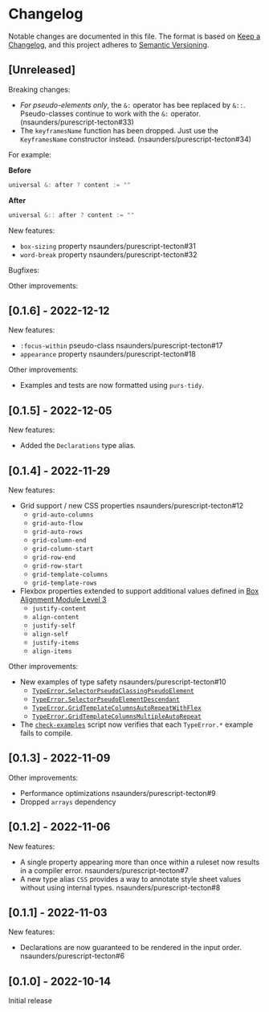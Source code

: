 # Changelog

Notable changes are documented in this file. The format is based on [Keep a Changelog](https://keepachangelog.com/en/1.0.0/), and this project adheres to [Semantic Versioning](https://semver.org/spec/v2.0.0.html).

## [Unreleased]

Breaking changes:
- _For pseudo-elements only_, the `&:` operator has bee replaced by `&::`. Pseudo-classes continue to work with the `&:` operator. (nsaunders/purescript-tecton#33)
- The `keyframesName` function has been dropped. Just use the `KeyframesName` constructor instead. (nsaunders/purescript-tecton#34)

For example:

**Before**
```purescript
universal &: after ? content := ""
```

**After**
```purescript
universal &:: after ? content := ""
```

New features:
- `box-sizing` property nsaunders/purescript-tecton#31
- `word-break` property nsaunders/purescript-tecton#32

Bugfixes:

Other improvements:

## [0.1.6] - 2022-12-12

New features:
- `:focus-within` pseudo-class nsaunders/purescript-tecton#17
- `appearance` property nsaunders/purescript-tecton#18

Other improvements:
- Examples and tests are now formatted using `purs-tidy`.

## [0.1.5] - 2022-12-05

New features:
- Added the `Declarations` type alias.

## [0.1.4] - 2022-11-29

New features:
- Grid support / new CSS properties nsaunders/purescript-tecton#12
  - `grid-auto-columns`
  - `grid-auto-flow`
  - `grid-auto-rows`
  - `grid-column-end`
  - `grid-column-start`
  - `grid-row-end`
  - `grid-row-start`
  - `grid-template-columns`
  - `grid-template-rows`
- Flexbox properties extended to support additional values defined in
  [Box Alignment Module Level 3](https://www.w3.org/TR/css-align-3)
  - `justify-content`
  - `align-content`
  - `justify-self`
  - `align-self`
  - `justify-items`
  - `align-items`

Other improvements:
- New examples of type safety nsaunders/purescript-tecton#10
  - [`TypeError.SelectorPseudoClassingPseudoElement`](examples/type-errors/SelectorPseudoClassingPseudoElement.purs)
  - [`TypeError.SelectorPseudoElementDescendant`](examples/type-errors/SelectorPseudoElementDescendant.purs)
  - [`TypeError.GridTemplateColumnsAutoRepeatWithFlex`](examples/type-errors/GridTemplateColumnsAutoRepeatWithFlex.purs)
  - [`TypeError.GridTemplateColumnsMultipleAutoRepeat`](examples/type-errors/GridTemplateColumnsMultipleAutoRepeat.purs)
- The [`check-examples`](scripts/check-examples.mjs) script now verifies that each `TypeError.*` example fails
  to compile.

## [0.1.3] - 2022-11-09

Other improvements:
- Performance optimizations nsaunders/purescript-tecton#9
- Dropped `arrays` dependency

## [0.1.2] - 2022-11-06

New features:
- A single property appearing more than once within a ruleset now results in a compiler error. nsaunders/purescript-tecton#7
- A new type alias `CSS` provides a way to annotate style sheet values without using internal types. nsaunders/purescript-tecton#8

## [0.1.1] - 2022-11-03

New features:
- Declarations are now guaranteed to be rendered in the input order. nsaunders/purescript-tecton#6

## [0.1.0] - 2022-10-14

Initial release
